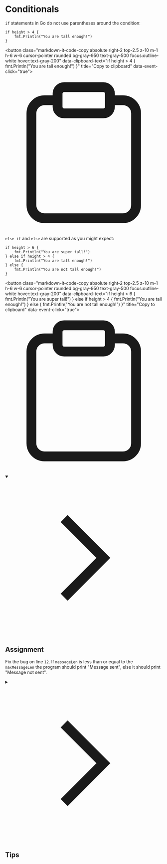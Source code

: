 <h1>Conditionals</h1>
<p><code>if</code> statements in Go do not use parentheses around the condition:</p>

<div style="position: relative; isolation: isolate;">
  <pre class="language-go" tabindex="0"><code class="language-go"><span class="token keyword keyword-if">if</span> height <span class="token operator">&gt;</span> <span class="token number">4</span> <span class="token punctuation">{</span>
    fmt<span class="token punctuation">.</span><span class="token function">Println</span><span class="token punctuation">(</span><span class="token string">"You are tall enough!"</span><span class="token punctuation">)</span>
<span class="token punctuation">}</span>
</code></pre>

  <button class="markdown-it-code-copy absolute right-2 top-2.5 z-10 m-1 h-6 w-6 cursor-pointer rounded bg-gray-950 text-gray-500 focus:outline-white hover:text-gray-200" data-clipboard-text="if height > 4 {
    fmt.Println("You are tall enough!")
}" title="Copy to clipboard" data-event-click="true">
    <svg data-slot="icon" aria-hidden="true" fill="none" stroke-width="1.5" stroke="currentColor" viewBox="0 0 24 24" xmlns="http://www.w3.org/2000/svg">
      <rect width="8" height="4" x="8" y="2" rx="1" ry="1"></rect><path d="M16 4h2a2 2 0 0 1 2 2v14a2 2 0 0 1-2 2H6a2 2 0 0 1-2-2V6a2 2 0 0 1 2-2h2"></path>
  </svg>
  </button>
</div>
<p><code>else if</code> and <code>else</code> are supported as you might expect:</p>

<div style="position: relative; isolation: isolate;">
  <pre class="language-go" tabindex="0"><code class="language-go"><span class="token keyword keyword-if">if</span> height <span class="token operator">&gt;</span> <span class="token number">6</span> <span class="token punctuation">{</span>
    fmt<span class="token punctuation">.</span><span class="token function">Println</span><span class="token punctuation">(</span><span class="token string">"You are super tall!"</span><span class="token punctuation">)</span>
<span class="token punctuation">}</span> <span class="token keyword keyword-else">else</span> <span class="token keyword keyword-if">if</span> height <span class="token operator">&gt;</span> <span class="token number">4</span> <span class="token punctuation">{</span>
    fmt<span class="token punctuation">.</span><span class="token function">Println</span><span class="token punctuation">(</span><span class="token string">"You are tall enough!"</span><span class="token punctuation">)</span>
<span class="token punctuation">}</span> <span class="token keyword keyword-else">else</span> <span class="token punctuation">{</span>
    fmt<span class="token punctuation">.</span><span class="token function">Println</span><span class="token punctuation">(</span><span class="token string">"You are not tall enough!"</span><span class="token punctuation">)</span>
<span class="token punctuation">}</span>
</code></pre>

  <button class="markdown-it-code-copy absolute right-2 top-2.5 z-10 m-1 h-6 w-6 cursor-pointer rounded bg-gray-950 text-gray-500 focus:outline-white hover:text-gray-200" data-clipboard-text="if height > 6 {
    fmt.Println("You are super tall!")
} else if height > 4 {
    fmt.Println("You are tall enough!")
} else {
    fmt.Println("You are not tall enough!")
}" title="Copy to clipboard" data-event-click="true">
    <svg data-slot="icon" aria-hidden="true" fill="none" stroke-width="1.5" stroke="currentColor" viewBox="0 0 24 24" xmlns="http://www.w3.org/2000/svg">
      <rect width="8" height="4" x="8" y="2" rx="1" ry="1"></rect><path d="M16 4h2a2 2 0 0 1 2 2v14a2 2 0 0 1-2 2H6a2 2 0 0 1-2-2V6a2 2 0 0 1 2-2h2"></path>
  </svg>
  </button>
</div>
<details open="">
<summary>

<svg class="details-icon" xmlns="http://www.w3.org/2000/svg" fill="none" viewBox="0 0 24 24" stroke-width="1.5" stroke="currentColor">
  <path d="m9 18 6-6-6-6"></path>
</svg>
<h2>Assignment</h2>
</summary>
<p>Fix the bug on line <code>12</code>. If <code>messageLen</code> is less than or equal to the <code>maxMessageLen</code> the program should print "Message sent", else it should print "Message not sent".</p>
</details>
<details>
<summary>

<svg class="details-icon" xmlns="http://www.w3.org/2000/svg" fill="none" viewBox="0 0 24 24" stroke-width="1.5" stroke="currentColor">
  <path d="m9 18 6-6-6-6"></path>
</svg>
<h2>Tips</h2>
</summary>
<p>Here are some of the comparison operators in Go:</p>
<ul>
<li><code>==</code> equal to</li>
<li><code>!=</code> not equal to</li>
<li><code>&lt;</code> less than</li>
<li><code>&gt;</code> greater than</li>
<li><code>&lt;=</code> less than or equal to</li>
<li><code>&gt;=</code> greater than or equal to</li>
</ul>
</details>
